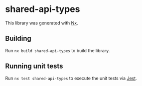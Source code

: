 # shared-api-types

This library was generated with [Nx](https://nx.dev).

## Building

Run `nx build shared-api-types` to build the library.

## Running unit tests

Run `nx test shared-api-types` to execute the unit tests via [Jest](https://jestjs.io).
